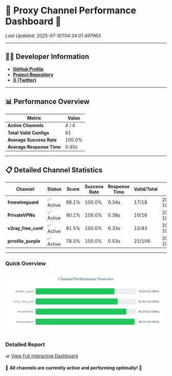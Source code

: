 # 🌟 Proxy Channel Performance Dashboard 🌟

_Last Updated: 2025-07-10T04:34:01.497963_

---

## 👩‍💻 Developer Information

- **[GitHub Profile](https://github.com/4n0nymou3)**  
- **[Project Repository](https://github.com/4n0nymou3/multi-proxy-config-fetcher)**  
- **[X (Twitter)](https://x.com/4n0nymou3)**  

---

## 📊 Performance Overview

| Metric                | Value       |
|-----------------------|-------------|
| **Active Channels**   | 4 / 4       |
| **Total Valid Configs** | 61          |
| **Average Success Rate** | 100.0%      |
| **Average Response Time** | 0.40s       |

---

## 📋 Detailed Channel Statistics

| Channel          | Status     | Score  | Success Rate | Response Time | Valid/Total | Last Success               |
|------------------|------------|--------|--------------|---------------|-------------|----------------------------|
| **freewireguard**  | ✅ Active  | 98.1%  | 100.0% | 0.34s         | 17/18       | 2025-07-10T04:34:01.496149 |
| **PrivateVPNs**  | ✅ Active  | 90.1%  | 100.0% | 0.38s         | 10/16       | 2025-07-10T04:34:01.123324 |
| **v2ray_free_conf**  | ✅ Active  | 81.5%  | 100.0% | 0.33s         | 12/43       | 2025-07-10T04:34:00.705360 |
| **prrofile_purple**  | ✅ Active  | 78.3%  | 100.0% | 0.53s         | 22/106       | 2025-07-10T04:34:00.282159 |

---

### Quick Overview
<div align="center">
  <a href="https://raw.githubusercontent.com/nullluser/NullRepo/refs/heads/main/assets/channel_stats_chart.svg">
    <img src="https://raw.githubusercontent.com/nullluser/NullRepo/refs/heads/main/assets/channel_stats_chart.svg" alt="Source Performance Statistics" width="800">
  </a>
</div>

### Detailed Report
📊 [View Full Interactive Dashboard](https://htmlpreview.github.io/?https://github.com/nullluser/NullRepo/blob/main/assets/performance_report.html)

🎉 **All channels are currently active and performing optimally!** 🎉
